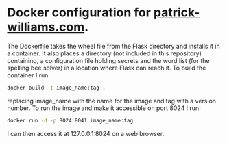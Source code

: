 # Docker configuration for [patrick-williams.com](https://patrick-williams.com).

The Dockerfile takes the wheel file from the Flask directory and installs it in a container. It also places a directory (not included in this  repository) containing, a configuration file holding secrets and the word list (for the spelling bee solver) in a location where Flask can reach it. To build the container I run: 
```bash
docker build -t image_name:tag .
```
replacing image_name with the name for the image and tag with a version number. To run the image and make it accessible on port 8024 I run:
```bash
docker run -d -p 8024:8041 image_name:tag
```
I can then access it at 127.0.0.1:8024 on a web browser.
